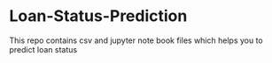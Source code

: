 # Loan-Status-Prediction
This repo contains csv and jupyter note book files which helps you to predict loan status 
